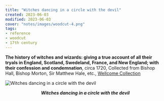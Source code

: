 ```yaml
---
title: "Witches dancing in a circle with the devil"
created: 2023-06-03
modified: 2023-06-03
cover: "notes/images/woodcut-4.png"
tags:
- reference
- woodcut
- 17th century
---
```


**The history of witches and wizards: giving a true account of all their tryals in England, Scotland, Swedeland, France, and New England; with their confession and condemnation**, circa 1720, Collected from Bishop Hall, Bishop Morton, Sir Matthew Hale, etc., [Wellcome Collection](https://wellcomecollection.org/works/abkab8tq/images?id=a3nuy2zq)

![Witches dancing in a circle with the devil](notes/woodcut/images/woodcut-4.png)
*<center>**Witches dancing in a circle with the devil**</center>*